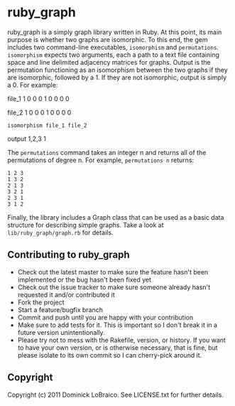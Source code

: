 ruby\_graph
==========

ruby\_graph is a simply graph library written in Ruby. At this point, its main purpose is whether two graphs are isomorphic. To this end, the gem includes two command-line executables, `isomorphism` and `permutations`. `isomorphism` expects two arguments, each a path to a text file containing space and line delimited adjacency matrices for graphs. Output is the permutation functioning as an isomorphism between the two graphs if they are isomorphic, followed by a 1. If they are not isomorphic, output is simply a 0. For example:

file_1
    1 0 0
    0 1 0
    0 0 0

file_2
    1 0 0
    0 1 0
    0 0 0

`isomorphism file_1 file_2`

output
    1,2,3
    1

The `permutations` command takes an integer n and returns all of the permutations of degree n. For example, `permutations n` returns:

    1 2 3 
    1 3 2 
    2 1 3
    3 2 1
    2 3 1
    3 1 2

Finally, the library includes a Graph class that can be used as a basic data structure for describing simple graphs. Take a look at `lib/ruby_graph/graph.rb` for details.

Contributing to ruby\_graph
--------------------------
 
* Check out the latest master to make sure the feature hasn't been implemented or the bug hasn't been fixed yet
* Check out the issue tracker to make sure someone already hasn't requested it and/or contributed it
* Fork the project
* Start a feature/bugfix branch
* Commit and push until you are happy with your contribution
* Make sure to add tests for it. This is important so I don't break it in a future version unintentionally.
* Please try not to mess with the Rakefile, version, or history. If you want to have your own version, or is otherwise necessary, that is fine, but please isolate to its own commit so I can cherry-pick around it.

Copyright
---------

Copyright (c) 2011 Dominick LoBraico. See LICENSE.txt for
further details.

